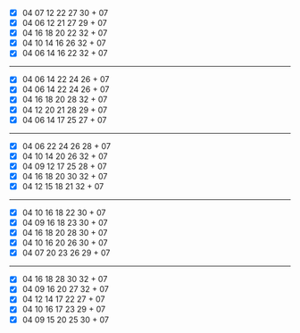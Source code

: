- [x] 04 07 12 22 27 30 + 07
- [x] 04 06 12 21 27 29 + 07
- [x] 04 16 18 20 22 32 + 07
- [x] 04 10 14 16 26 32 + 07
- [x] 04 06 14 16 22 32 + 07
***
- [x] 04 06 14 22 24 26 + 07
- [x] 04 06 14 22 24 26 + 07
- [x] 04 16 18 20 28 32 + 07
- [x] 04 12 20 21 28 29 + 07
- [x] 04 06 14 17 25 27 + 07
***
- [x] 04 06 22 24 26 28 + 07
- [x] 04 10 14 20 26 32 + 07
- [x] 04 09 12 17 25 28 + 07
- [x] 04 16 18 20 30 32 + 07
- [x] 04 12 15 18 21 32 + 07
***
- [x] 04 10 16 18 22 30 + 07
- [x] 04 09 16 18 23 30 + 07
- [x] 04 16 18 20 28 30 + 07
- [x] 04 10 16 20 26 30 + 07
- [x] 04 07 20 23 26 29 + 07
***
- [x] 04 16 18 28 30 32 + 07
- [x] 04 09 16 20 27 32 + 07
- [x] 04 12 14 17 22 27 + 07
- [x] 04 10 16 17 23 29 + 07
- [x] 04 09 15 20 25 30 + 07
